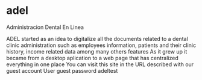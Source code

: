 # adel
Administracion Dental En Linea

ADEL started as an idea to digitalize all the documents related to a dental clinic administration
such as employees information, patients and their clinic history, income related data among many others features
As it grew up it became from a desktop aplication to a web page that has centralized everything in one place
You can visit this site in the URL described with our guest account
User guest 
password adeltest
